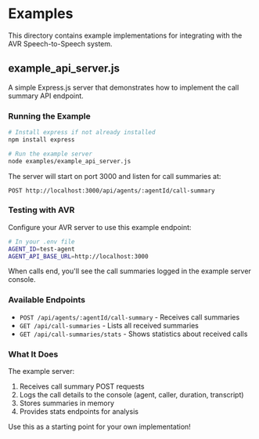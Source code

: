 # Examples

This directory contains example implementations for integrating with the AVR Speech-to-Speech system.

## example_api_server.js

A simple Express.js server that demonstrates how to implement the call summary API endpoint.

### Running the Example

```bash
# Install express if not already installed
npm install express

# Run the example server
node examples/example_api_server.js
```

The server will start on port 3000 and listen for call summaries at:
```
POST http://localhost:3000/api/agents/:agentId/call-summary
```

### Testing with AVR

Configure your AVR server to use this example endpoint:

```bash
# In your .env file
AGENT_ID=test-agent
AGENT_API_BASE_URL=http://localhost:3000
```

When calls end, you'll see the call summaries logged in the example server console.

### Available Endpoints

- `POST /api/agents/:agentId/call-summary` - Receives call summaries
- `GET /api/call-summaries` - Lists all received summaries
- `GET /api/call-summaries/stats` - Shows statistics about received calls

### What It Does

The example server:
1. Receives call summary POST requests
2. Logs the call details to the console (agent, caller, duration, transcript)
3. Stores summaries in memory
4. Provides stats endpoints for analysis

Use this as a starting point for your own implementation!
